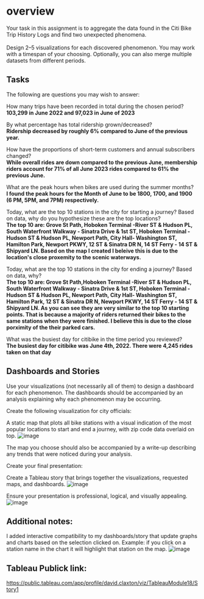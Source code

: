 # overview     
Your task in this assignment is to aggregate the data found in the Citi Bike Trip History Logs and find two unexpected phenomena. <br />  
Design 2–5 visualizations for each discovered phenomenon. You may work with a timespan of your choosing. Optionally, you can also merge multiple datasets from different periods.

## Tasks  
The following are questions you may wish to answer:  
 
How many trips have been recorded in total during the chosen period? <br /> 
**103,299 in June 2022 and 97,023 in June of 2023**  

By what percentage has total ridership grown/decreased? <br />
**Ridership decreased by roughly 6% compared to June of the previous year.**

How have the proportions of short-term customers and annual subscribers changed? <br />
**While overall rides are down compared to the previous June, membership riders account for 71% of all June 2023 rides compared to 61% the previous June.**

What are the peak hours when bikes are used during the summer months?<br />
**I found the peak hours for the Month of June to be 1800, 1700, and 1900 (6 PM, 5PM, and 7PM) respectively.**

Today, what are the top 10 stations in the city for starting a journey? Based on data, why do you hypothesize these are the top locations?<br />
**The top 10 are: Grove St Path, Hoboken Terminal -River ST & Hudson PL, South Waterfront Walkway - Sinatra Drive & 1st ST, Hoboken Terminal -Hudson ST & Hudson PL, Newport Path, City Hall- Washington ST, Hamilton Park, Newport PKWY, 12 ST & Sinatra DR N, 14 ST Ferry - 14 ST & Shipyard LN. Based on the map I created I beleive this is due to the location's close proxemity to the scenic waterways.**

Today, what are the top 10 stations in the city for ending a journey? Based on data, why? <br />
**The top 10 are: Grove St Path,Hoboken Terminal -River ST & Hudson PL, South Waterfront Walkway - Sinatra Drive & 1st ST, Hoboken Terminal -Hudson ST & Hudson PL, Newport Path, City Hall- Washington ST, Hamilton Park, 12 ST & Sinatra DR N, Newport PKWY, 14 ST Ferry - 14 ST & Shipyard LN. As you can see they are very similar to the top 10 starting points. That is because a majority of riders returned their bikes to the same stations when they were finished. I believe this is due to the close porximity of the their parked cars.**

What was the busiest day for citibike in the time period you reviewed? <br />
**The busiest day for citibike was June 4th, 2022. There were 4,245 rides taken on that day**

## Dashboards and Stories
Use your visualizations (not necessarily all of them) to design a dashboard for each phenomenon. The dashboards should be accompanied by an analysis explaining why each phenomenon may be occurring.

Create the following visualization for city officials:

A static map that plots all bike stations with a visual indication of the most popular locations to start and end a journey, with zip code data overlaid on top.
![image](https://github.com/dclaxto1/Tableau/assets/128431134/74bbe4c8-e2e6-48fc-bf7c-824174ea0ee7)



The map you choose should also be accompanied by a write-up describing any trends that were noticed during your analysis.

Create your final presentation:

Create a Tableau story that brings together the visualizations, requested maps, and dashboards.
![image](https://github.com/dclaxto1/Tableau/assets/128431134/e704374a-7b13-474a-b9ef-aac5fd995dcb)

Ensure your presentation is professional, logical, and visually appealing.
![image](https://github.com/dclaxto1/Tableau/assets/128431134/f0c25122-ad0a-4409-b82a-51106083d348)

## Additional notes:
I added interactive compatibility to my dashboards/story that update graphs and charts based on the selection clicked on. Example: if you click on a station name in the chart it will highlight that station on the map. 
![image](https://github.com/dclaxto1/Tableau/assets/128431134/dc7420b4-9034-47c3-bfac-8951b2597bae)
## Tableau Publick link:
https://public.tableau.com/app/profile/david.claxton/viz/TableauModule18/Story1

